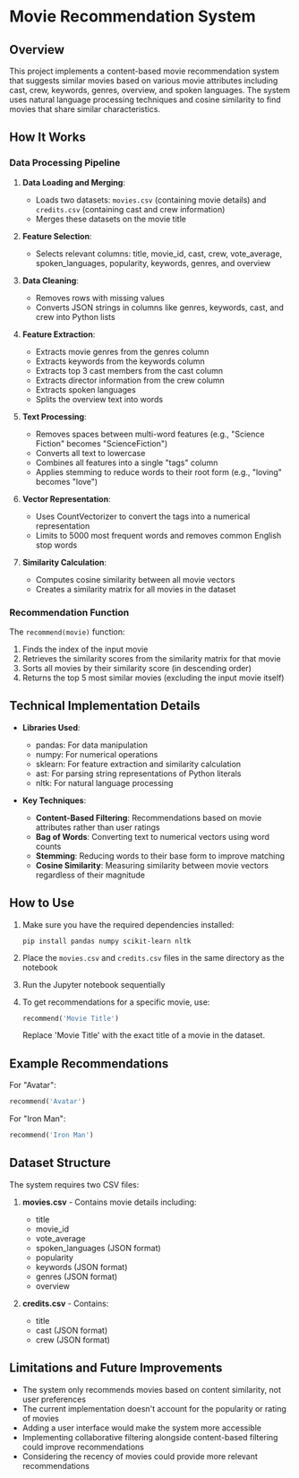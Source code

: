 # Movie Recommendation System

## Overview
This project implements a content-based movie recommendation system that suggests similar movies based on various movie attributes including cast, crew, keywords, genres, overview, and spoken languages. The system uses natural language processing techniques and cosine similarity to find movies that share similar characteristics.

## How It Works

### Data Processing Pipeline
1. **Data Loading and Merging**:
   - Loads two datasets: `movies.csv` (containing movie details) and `credits.csv` (containing cast and crew information)
   - Merges these datasets on the movie title

2. **Feature Selection**:
   - Selects relevant columns: title, movie_id, cast, crew, vote_average, spoken_languages, popularity, keywords, genres, and overview

3. **Data Cleaning**:
   - Removes rows with missing values
   - Converts JSON strings in columns like genres, keywords, cast, and crew into Python lists

4. **Feature Extraction**:
   - Extracts movie genres from the genres column
   - Extracts keywords from the keywords column
   - Extracts top 3 cast members from the cast column
   - Extracts director information from the crew column
   - Extracts spoken languages
   - Splits the overview text into words

5. **Text Processing**:
   - Removes spaces between multi-word features (e.g., "Science Fiction" becomes "ScienceFiction")
   - Converts all text to lowercase
   - Combines all features into a single "tags" column
   - Applies stemming to reduce words to their root form (e.g., "loving" becomes "love")

6. **Vector Representation**:
   - Uses CountVectorizer to convert the tags into a numerical representation
   - Limits to 5000 most frequent words and removes common English stop words

7. **Similarity Calculation**:
   - Computes cosine similarity between all movie vectors
   - Creates a similarity matrix for all movies in the dataset

### Recommendation Function
The `recommend(movie)` function:
1. Finds the index of the input movie
2. Retrieves the similarity scores from the similarity matrix for that movie
3. Sorts all movies by their similarity score (in descending order)
4. Returns the top 5 most similar movies (excluding the input movie itself)

## Technical Implementation Details
- **Libraries Used**: 
  - pandas: For data manipulation
  - numpy: For numerical operations
  - sklearn: For feature extraction and similarity calculation
  - ast: For parsing string representations of Python literals
  - nltk: For natural language processing

- **Key Techniques**:
  - **Content-Based Filtering**: Recommendations based on movie attributes rather than user ratings
  - **Bag of Words**: Converting text to numerical vectors using word counts
  - **Stemming**: Reducing words to their base form to improve matching
  - **Cosine Similarity**: Measuring similarity between movie vectors regardless of their magnitude

## How to Use

1. Make sure you have the required dependencies installed:
   ```
   pip install pandas numpy scikit-learn nltk
   ```

2. Place the `movies.csv` and `credits.csv` files in the same directory as the notebook

3. Run the Jupyter notebook sequentially

4. To get recommendations for a specific movie, use:
   ```python
   recommend('Movie Title')
   ```
   Replace 'Movie Title' with the exact title of a movie in the dataset.

## Example Recommendations

For "Avatar":
```python
recommend('Avatar')
```

For "Iron Man":
```python
recommend('Iron Man')
```

## Dataset Structure

The system requires two CSV files:

1. **movies.csv** - Contains movie details including:
   - title
   - movie_id
   - vote_average
   - spoken_languages (JSON format)
   - popularity
   - keywords (JSON format)
   - genres (JSON format)
   - overview

2. **credits.csv** - Contains:
   - title
   - cast (JSON format)
   - crew (JSON format)

## Limitations and Future Improvements

- The system only recommends movies based on content similarity, not user preferences
- The current implementation doesn't account for the popularity or rating of movies
- Adding a user interface would make the system more accessible
- Implementing collaborative filtering alongside content-based filtering could improve recommendations
- Considering the recency of movies could provide more relevant recommendations
